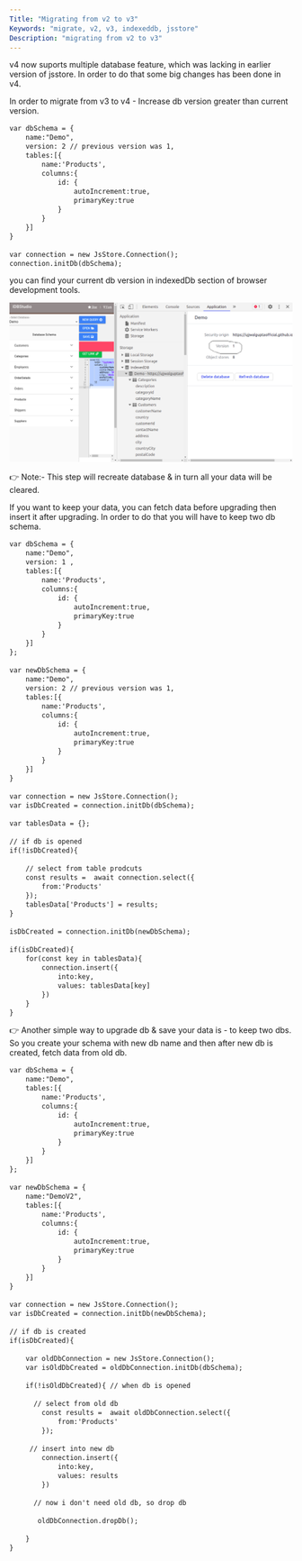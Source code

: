```yaml
---
Title: "Migrating from v2 to v3"
Keywords: "migrate, v2, v3, indexeddb, jsstore"
Description: "migrating from v2 to v3"
---
```


<p class="highlight">
v4 now suports multiple database feature, which was lacking in earlier version of jsstore. In order to do that some big changes has been done in v4.
</p>

In order to migrate from v3 to v4 - Increase db version greater than current version. 

```
var dbSchema = {
    name:"Demo",
    version: 2 // previous version was 1,
    tables:[{
        name:'Products',
        columns:{
            id: {
                autoIncrement:true,
                primaryKey:true
            }
        }
    }]
}

var connection = new JsStore.Connection();
connection.initDb(dbSchema);
```

you can find your current db version in indexedDb section of browser development tools.

<img style="max-width:100%;" src="/img/version_screenshot.png"/>

👉 Note:- This step will recreate database & in turn all your data will be cleared. 

If you want to keep your data, you can fetch data before upgrading then insert it after upgrading. In order to do that you will have to keep two db schema.

```
var dbSchema = {
    name:"Demo",
    version: 1 ,
    tables:[{
        name:'Products',
        columns:{
            id: {
                autoIncrement:true,
                primaryKey:true
            }
        }
    }]
};

var newDbSchema = {
    name:"Demo",
    version: 2 // previous version was 1,
    tables:[{
        name:'Products',
        columns:{
            id: {
                autoIncrement:true,
                primaryKey:true
            }
        }
    }]
}

var connection = new JsStore.Connection();
var isDbCreated = connection.initDb(dbSchema);

var tablesData = {};

// if db is opened
if(!isDbCreated){

    // select from table prodcuts
    const results =  await connection.select({
        from:'Products'
    });
    tablesData['Products'] = results;
}

isDbCreated = connection.initDb(newDbSchema);

if(isDbCreated){
    for(const key in tablesData){
        connection.insert({
            into:key,
            values: tablesData[key]
        })
    }
}
```

<p class="top-border"></p>

👉 Another simple way to upgrade db & save your data is - to keep two dbs. So you create your schema with new db name and then after new db is created, fetch data from old db.

```
var dbSchema = {
    name:"Demo",
    tables:[{
        name:'Products',
        columns:{
            id: {
                autoIncrement:true,
                primaryKey:true
            }
        }
    }]
};

var newDbSchema = {
    name:"DemoV2",
    tables:[{
        name:'Products',
        columns:{
            id: {
                autoIncrement:true,
                primaryKey:true
            }
        }
    }]
}

var connection = new JsStore.Connection();
var isDbCreated = connection.initDb(newDbSchema);

// if db is created
if(isDbCreated){

    var oldDbConnection = new JsStore.Connection();
    var isOldDbCreated = oldDbConnection.initDb(dbSchema);

    if(!isOldDbCreated){ // when db is opened

      // select from old db
        const results =  await oldDbConnection.select({
            from:'Products'
        });

     // insert into new db
        connection.insert({
            into:key,
            values: results
        })

      // now i don't need old db, so drop db

       oldDbConnection.dropDb();

    }    
}

```



